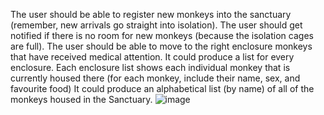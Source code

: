 The user should be able to register new monkeys into the sanctuary (remember, new arrivals go straight into isolation).
The user should get notified if there is no room for new monkeys (because the isolation cages are full). 
The user should be able to move to the right enclosure monkeys that have received medical attention.
It could produce a list for every enclosure. 
Each enclosure list shows each individual monkey that is currently housed there (for each monkey, include their name, sex, and favourite food) It could produce an alphabetical list (by name) of all of the monkeys housed in the Sanctuary.
![image](https://github.com/user-attachments/assets/1addbd24-cb1c-4032-989f-e2960bde8a6b)
